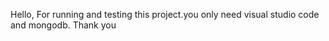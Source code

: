 Hello,
For running and testing this project.you only need visual studio code and mongodb.
Thank you
